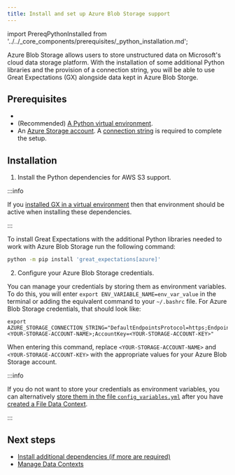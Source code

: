 ```yaml
---
title: Install and set up Azure Blob Storage support
---
```

import PrereqPythonInstalled from '../../_core_components/prerequisites/_python_installation.md';

Azure Blob Storage allows users to store unstructured data on Microsoft's cloud data storage platform.  With the installation of some additional Python libraries and the provision of a connection string, you will be able to use Great Expectations (GX) alongside data kept in Azure Blob Storge.

## Prerequisites

- <PrereqPythonInstalled/>
- (Recommended) [A Python virtual environment](./set_up_a_python_environment#optional-create-a-virtual-environment).
- An [Azure Storage account](https://docs.microsoft.com/en-us/azure/storage). A [connection string](https://docs.microsoft.com/en-us/azure/storage/common/storage-account-keys-manage?tabs=azure-portal) is required to complete the setup.

## Installation
  
1. Install the Python dependencies for AWS S3 support.

  :::info 
  
  If you [installed GX in a virtual environment](/core/installation_and_setup/set_up_a_python_environment#optional-create-a-virtual-environment) then that environment should be active when installing these dependencies.
  
  :::

  To install Great Expectations with the additional Python libraries needed to work with Azure Blob Storage run the following command:

  ```bash title="Terminal input"
  python -m pip install 'great_expectations[azure]'
  ```

2. Configure your Azure Blob Storage credentials.

  You can manage your credentials by storing them as environment variables.  To do this, you will enter `export ENV_VARIABLE_NAME=env_var_value` in the terminal or adding the equivalent command to your `~/.bashrc` file.  For Azure Blob Storage credentials, that should look like:

  ```title="Terminal input"
  export AZURE_STORAGE_CONNECTION_STRING="DefaultEndpointsProtocol=https;EndpointSuffix=core.windows.net;AccountName=<YOUR-STORAGE-ACCOUNT-NAME>;AccountKey=<YOUR-STORAGE-ACCOUNT-KEY>"
  ```

  When entering this command, replace `<YOUR-STORAGE-ACCOUNT-NAME>` and `<YOUR-STORAGE-ACCOUNT-KEY>` with the appropriate values for your Azure Blob Storage account.

  :::info 
  
  If you do not want to store your credentials as environment variables, you can alternatively [store them in the file `config_variables.yml`](/core/installation_and_setup/manage_credentials.md?credential-style=yaml) after you have [created a File Data Context](/core/installation_and_setup/manage_data_contexts.md?context-type=file#initialize-a-new-data-context).
  
  :::
  
## Next steps

- [Install additional dependencies (if more are required)](/core/installation_and_setup/additional_dependencies/additional_dependencies.md)
- [Manage Data Contexts](/core/installation_and_setup/manage_data_contexts.md)
